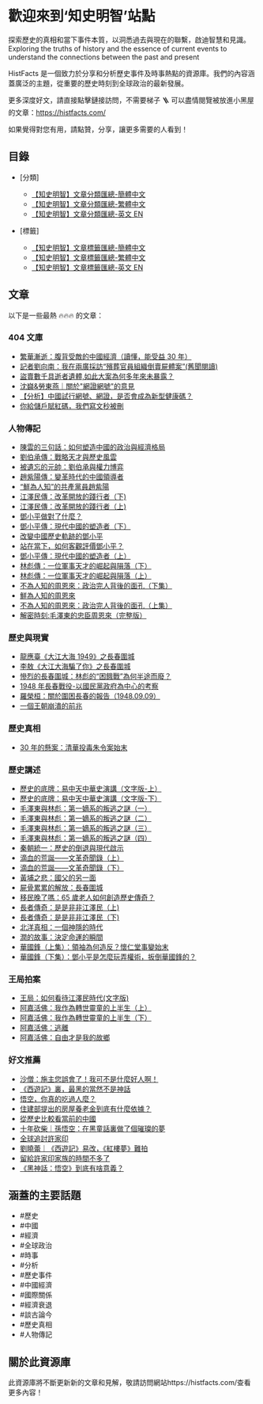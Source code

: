 # 歡迎來到‘知史明智’站點

探索歷史的真相和當下事件本質，以洞悉過去與現在的聯繫，啟迪智慧和見識。
Exploring the truths of history and the essence of current events to understand the connections between the past and present

HistFacts 是一個致力於分享和分析歷史事件及時事熱點的資源庫。我們的內容涵蓋廣泛的主題，從重要的歷史時刻到全球政治的最新發展。

更多深度好文，請直接點擊鏈接訪問，不需要梯子 🪜 可以盡情閱覽被放進小黑屋的文章：https://histfacts.com/

如果覺得對您有用，請點贊，分享，讓更多需要的人看到！

## 目錄

- [分類]

  - [【知史明智】文章分類匯總-簡體中文](./【知史明智】文章分类列表-zh-cn.md)
  - [【知史明智】文章分類匯總-繁體中文](./【知史明智】文章分类列表-zh-tw.md)
  - [【知史明智】文章分類匯總-英文 EN](./【知史明智】文章分类列表-en.md)

- [標籤]

  - [【知史明智】文章標籤匯總-簡體中文](./【知史明智】文章标签列表-zh-cn.md)
  - [【知史明智】文章標籤匯總-繁體中文](./【知史明智】文章标签列表-zh-tw.md)
  - [【知史明智】文章標籤匯總-英文 EN](./【知史明智】文章标签列表-en.md)

## 文章

以下是一些最熱 🔥🔥🔥 的文章：

### 404 文庫

- [繁華漸逝：腹背受敵的中國經濟（讀懂，能受益 30 年）](https://www.histfacts.com/zh-tw/2024/07/the_besieged_chinese_economy/)
- [記者劉向南：我在兩廣採訪“殯葬官員組織倒賣屍體案”(舊聞閱讀)](https://www.histfacts.com/zh-tw/2024/08/funeral_officials_organizing_body_trafficking_case/)
- [盜賣數千具逝者遺體,如此大案為何多年來未暴露？](https://www.histfacts.com/zh-tw/2024/08/thousands_of_bodies_stolen_and_sold/)
- [沈巋&勞東燕｜關於"網證網號"的意見](https://www.histfacts.com/zh-tw/2024/08/china_internet_certificate_number/)
- [【分析】中國試行網號、網證，是否會成為新型健康碼？](https://www.histfacts.com/zh-tw/2024/08/could_network_id_become_new_health_code/)
- [你給儲戶賦紅碼，我們寫文秒被刪](https://www.histfacts.com/zh-tw/2024/08/qiu_ran_ke_hao_mang_ni_gei_chu_hu_fu_hong/)

### 人物傳記

- [陳雲的三句話：如何塑造中國的政治與經濟格局](https://www.histfacts.com/zh-tw/2024/08/cheng_yun_a/)
- [劉伯承傳：戰略天才與歷史風雲](https://www.histfacts.com/zh-tw/2024/07/liu_bo_cheng_zhuan/)
- [被遺忘的元帥：劉伯承與權力博弈](https://www.histfacts.com/zh-tw/2024/07/liu_bo_cheng/)
- [趙紫陽傳：變革時代的中國領導者](https://www.histfacts.com/zh-tw/2024/07/zhao_zi_yang_wiki/)
- [“鮮為人知”的共產黨員趙紫陽](https://www.histfacts.com/zh-tw/2024/07/zhao_zi_yang/)
- [江澤民傳：改革開放的踐行者（下)](https://www.histfacts.com/zh-tw/2024/07/jiang_zemin_b/)
- [江澤民傳：改革開放的踐行者（上)](https://www.histfacts.com/zh-tw/2024/07/jiang_zemin_a/)
- [鄧小平做對了什麼？](https://www.histfacts.com/zh-tw/2024/08/deng_xiaoping_zuo_dui_le_shenme/)
- [鄧小平傳：現代中國的塑造者（下）](https://www.histfacts.com/zh-tw/2024/08/deng_xiaoping_b/)
- [改變中國歷史軌跡的鄧小平](https://www.histfacts.com/zh-tw/2024/08/deng_xiaoping_changing_china's_historical_trajectory/)
- [站在當下，如何客觀評價鄧小平？](https://www.histfacts.com/zh-tw/2024/08/how_to_evaluate_deng_xiaoping/)
- [鄧小平傳：現代中國的塑造者（上）](https://www.histfacts.com/zh-tw/2024/08/deng_xiaoping_a/)
- [林彪傳：一位軍事天才的崛起與隕落（下）](https://www.histfacts.com/zh-tw/2024/07/lin_biao_2/)
- [林彪傳：一位軍事天才的崛起與隕落（上）](https://www.histfacts.com/zh-tw/2024/07/lin_biao_1/)
- [不為人知的周恩來：政治完人背後的面孔（下集）](https://www.histfacts.com/zh-tw/2024/08/the_untold_story_of_zhou_enlai_b/)
- [鮮為人知的周恩來](https://www.histfacts.com/zh-tw/2024/08/little-known_zhou_enlai_a/)
- [不為人知的周恩來：政治完人背後的面孔（上集）](https://www.histfacts.com/zh-tw/2024/08/the_untold_story_of_zhou_enlai_a/)
- [解密時刻:毛澤東的忠臣周恩來（完整版）](https://www.histfacts.com/zh-tw/2024/08/revealing_moments_zhou_enlai/)

### 歷史與現實

- [龍應臺《大江大海 1949》之長春圍城](https://www.histfacts.com/zh-tw/2024/08/long_ying_tai_1949_zhi_chang_chun_wei_cheng/)
- [李敖《大江大海騙了你》之長春圍城](https://www.histfacts.com/zh-tw/2024/08/li_ao_da_jiang_da_hai_pian_le_ni/)
- [慘烈的長春圍城：林彪的“困餓戰”為何半途而廢？](https://www.histfacts.com/zh-tw/2024/08/can_lie_chang_chun_wei_cheng_lin_biao/)
- [1948 年長春戰役-以國民黨政府為中心的考察](https://www.histfacts.com/zh-tw/2024/08/chang_chun_zhan_yi_guo_min_dang_kao_cha/)
- [羅榮桓：關於圍困長春的報告（1948.09.09）](https://www.histfacts.com/zh-tw/2024/08/guan_yu_wei_kun_chang_chun_bao_gao/)
- [一個王朝崩潰的前兆](https://www.histfacts.com/zh-tw/2024/08/signs_of_a_dynasty_collapse/)

### 歷史真相

- [30 年的懸案：清華投毒朱令案始末](https://www.histfacts.com/zh-tw/2024/07/30-year_unsolved_zhu_ling_case/)

### 歷史講述

- [歷史的底牌：易中天中華史演講（文字版-上）](https://www.histfacts.com/zh-tw/2024/08/the_hidden_card_of_history_a/)
- [歷史的底牌：易中天中華史演講（文字版-下）](https://www.histfacts.com/zh-tw/2024/08/the_hidden_card_of_history_b/)
- [毛澤東與林彪：第一嫡系的叛逃之謎（一）](https://www.histfacts.com/zh-tw/2024/07/mao_zedong_and_lin_biao_1/)
- [毛澤東與林彪：第一嫡系的叛逃之謎（二）](https://www.histfacts.com/zh-tw/2024/07/mao_zedong_and_lin_biao_2/)
- [毛澤東與林彪：第一嫡系的叛逃之謎（三）](https://www.histfacts.com/zh-tw/2024/07/mao_zedong_and_lin_biao_3/)
- [毛澤東與林彪：第一嫡系的叛逃之謎（四）](https://www.histfacts.com/zh-tw/2024/07/mao_zedong_and_lin_biao_4/)
- [秦朝統一：歷史的倒退與現代啟示](https://www.histfacts.com/zh-tw/2024/07/qin_dynasty_unification_historical_regression_and_modern_lessons/)
- [滴血的荒誕——文革奇聞錄（上）](https://www.histfacts.com/zh-tw/2024/07/cultural_revolution_oddities_a/)
- [滴血的荒誕——文革奇聞錄（下）](https://www.histfacts.com/zh-tw/2024/07/cultural_revolution_oddities_b/)
- [黃埔之悲：國父的另一面](https://www.histfacts.com/zh-tw/2024/07/the_tragedy_of_whampoa_another_side_of_the_founding_father/)
- [屍骨累累的解放：長春圍城](https://www.histfacts.com/zh-tw/2024/07/the_liberation_of_the_changchun_besieged/)
- [移民晚了嗎：65 歲老人如何創造歷史傳奇？](https://www.histfacts.com/zh-tw/2024/07/is_it_too_late_to_immigrate/)
- [長者傳奇：是是非非江澤民（上)](https://www.histfacts.com/zh-tw/2024/07/the_many_sides_of_jiang_zemin_a/)
- [長者傳奇：是是非非江澤民（下)](https://www.histfacts.com/zh-tw/2024/07/the_many_sides_of_jiang_zemin_b/)
- [北洋真相：一個神隱的時代](https://www.histfacts.com/zh-tw/2024/07/the_truth_of_beiyang/)
- [潤的故事：決定命運的瞬間](https://www.histfacts.com/zh-tw/2024/07/shape_destiny_run/)
- [華國鋒（上集）：領袖為何造反？懷仁堂事變始末](https://www.histfacts.com/zh-tw/2024/07/hua_guo_feng_part_one_leaders_why_revolt/)
- [華國鋒（下集）：鄧小平是怎麼玩弄權術，扳倒華國鋒的？](https://www.histfacts.com/zh-tw/2024/07/hua_guofeng_part_2_deng_xiaoping_overthrow/)

### 王局拍案

- [王局：如何看待江澤民時代(文字版)](https://www.histfacts.com/zh-tw/2024/08/how_to_view_era_of_jiang_zemin/)
- [阿嘉活佛：我作為轉世靈童的上半生（上）](https://www.histfacts.com/zh-tw/2024/07/awang_living_buddha_as_a_reincarnated_child/)
- [阿嘉活佛：我作為轉世靈童的上半生（下）](https://www.histfacts.com/zh-tw/2024/07/awang_living_buddha_as_a_reincarnated_child2/)
- [阿嘉活佛：逃離](https://www.histfacts.com/zh-tw/2024/07/awang_living_buddha_escape/)
- [阿嘉活佛：自由才是我的故鄉](https://www.histfacts.com/zh-tw/2024/08/rinpoche_agya_freedom_is_hometown/)

### 好文推薦

- [沙僧：施主您誤會了！我可不是什麼好人啊！](https://www.histfacts.com/zh-tw/2024/08/sha_seng_shi_zhu_nin_wu_hui_le/)
- [《西遊記》裏，最黑的當然不是神話](https://www.histfacts.com/zh-tw/2024/08/wu_kong_ni_zhen_de_chi_guo_ren_me/)
- [悟空，你真的吃過人麼？](https://www.histfacts.com/zh-tw/2024/08/xi_you_ji_zui_hei_bu_shi_shen_hua/)
- [住建部提出的房屋養老金到底有什麼依據？](https://www.histfacts.com/zh-tw/2024/08/zhu_jian_bu_fang_wu_yang_lao_jin/)
- [從歷史比較看當前的中國](https://www.histfacts.com/zh-tw/2024/08/cong_li_shi_bi_jiao_kan_dang_qian_de_zhong_guo/)
- [十年砍柴｜孫悟空：在黑童話裏做了個璀璨的夢](https://www.histfacts.com/zh-tw/2024/08/sun_wu_kong_zuo_le_ge_cui_can_de_meng/)
- [全球追討許家印](https://www.histfacts.com/zh-tw/2024/08/quan_qiu_zhui_tao_xu_jia_yin/)
- [劉曉蕾｜《西遊記》易改，《紅樓夢》難拍](https://www.histfacts.com/zh-tw/2024/08/xi_you_ji_yi_gai_hong_lou_meng_nan_pai/)
- [留給許家印家族的時間不多了](https://www.histfacts.com/zh-tw/2024/08/liu_gei_xu_jia_yin_shi_jian_bu_duo/)
- [《黑神話：悟空》到底有啥意義？](https://www.histfacts.com/zh-tw/2024/08/hei_shen_hua_wu_kong_dao_di_you_sha_yi_yi/)

## 涵蓋的主要話題

- #歷史
- #中國
- #經濟
- #全球政治
- #時事
- #分析
- #歷史事件
- #中國經濟
- #國際關係
- #經濟衰退
- #談古論今
- #歷史真相
- #人物傳記

## 關於此資源庫

此資源庫將不斷更新新的文章和見解，敬請訪問網站https://histfacts.com/查看更多內容！
